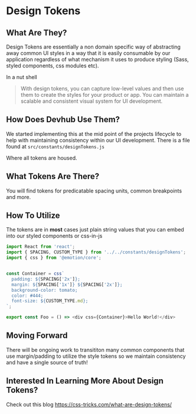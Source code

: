 # Design Tokens

## What Are They?

Design Tokens are essentially a non domain specific way of abstracting away common UI styles in a way that it is easily consumable by our application regardless of what mechanism it uses to produce styling (Sass, styled components, css modules etc).

In a nut shell
> With design tokens, you can capture low-level values and then use them to create the styles for your product or app. You can maintain a scalable and consistent visual system for UI development.

## How Does Devhub Use Them?

We started implementing this at the mid point of the projects lifecycle to help with maintaining consistency within our UI development. There is a file found at `src/constants/designTokens.js`

Where all tokens are housed.

## What Tokens Are There?

You will find tokens for predicatable spacing units, common breakpoints and more. 

## How To Utilize

The tokens are in __most__ cases just plain string values that you can embed into our
styled components or css-in-js

```js
import React from 'react';
import { SPACING, CUSTOM_TYPE } from '../../constants/designTokens';
import { css } from '@emotion/core';


const Container = css`
  padding: ${SPACING['2x']};
  margin: ${SPACING['1x']} ${SPACING['2x']};
  background-color: tomato;
  color: #444;
  font-size: ${CUSTOM_TYPE.md};
`;

export const Foo = () => <div css={Container}>Hello World!</div>
```

## Moving Forward

There will be ongoing work to transititon many common components that use margin/padding to utilize the style tokens so we maintain consistency and have a single source of truth!

## Interested In Learning More About Design Tokens?

Check out this blog https://css-tricks.com/what-are-design-tokens/